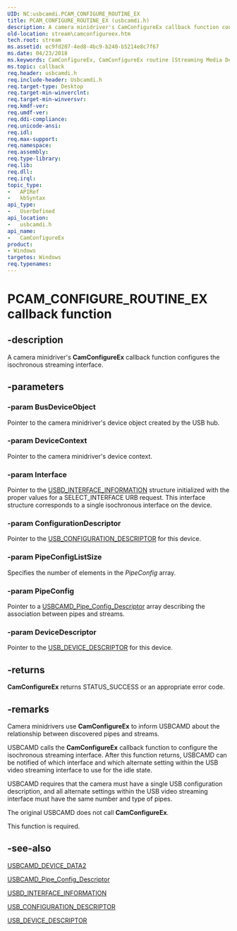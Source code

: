 ```yaml
---
UID: NC:usbcamdi.PCAM_CONFIGURE_ROUTINE_EX
title: PCAM_CONFIGURE_ROUTINE_EX (usbcamdi.h)
description: A camera minidriver's CamConfigureEx callback function configures the isochronous streaming interface.
old-location: stream\camconfigureex.htm
tech.root: stream
ms.assetid: ec9fd207-4ed8-4bc9-b240-b5214e8c7f67
ms.date: 04/23/2018
ms.keywords: CamConfigureEx, CamConfigureEx routine [Streaming Media Devices], PCAM_CONFIGURE_ROUTINE_EX, stream.camconfigureex, usbcamdi/CamConfigureEx, usbcmdpr_79d31303-32b2-493e-87b6-d6e1a9ad292d.xml
ms.topic: callback
req.header: usbcamdi.h
req.include-header: Usbcamdi.h
req.target-type: Desktop
req.target-min-winverclnt: 
req.target-min-winversvr: 
req.kmdf-ver: 
req.umdf-ver: 
req.ddi-compliance: 
req.unicode-ansi: 
req.idl: 
req.max-support: 
req.namespace: 
req.assembly: 
req.type-library: 
req.lib: 
req.dll: 
req.irql: 
topic_type:
-	APIRef
-	kbSyntax
api_type:
-	UserDefined
api_location:
-	usbcamdi.h
api_name:
-	CamConfigureEx
product:
- Windows
targetos: Windows
req.typenames: 
---
```


# PCAM_CONFIGURE_ROUTINE_EX callback function


## -description


A camera minidriver's <b>CamConfigureEx</b> callback function configures the isochronous streaming interface.


## -parameters




### -param BusDeviceObject

Pointer to the camera minidriver's device object created by the USB hub.


### -param DeviceContext

Pointer to the camera minidriver's device context.


### -param Interface

Pointer to the <a href="https://msdn.microsoft.com/library/windows/hardware/ff539068">USBD_INTERFACE_INFORMATION</a> structure initialized with the proper values for a SELECT_INTERFACE URB request. This interface structure corresponds to a single isochronous interface on the device.


### -param ConfigurationDescriptor

Pointer to the <a href="https://msdn.microsoft.com/library/windows/hardware/ff539241">USB_CONFIGURATION_DESCRIPTOR</a> for this device.


### -param PipeConfigListSize

Specifies the number of elements in the <i>PipeConfig</i> array.


### -param PipeConfig

Pointer to a <a href="https://msdn.microsoft.com/library/windows/hardware/ff568623">USBCAMD_Pipe_Config_Descriptor</a> array describing the association between pipes and streams.


### -param DeviceDescriptor

Pointer to the <a href="https://msdn.microsoft.com/library/windows/hardware/ff539280">USB_DEVICE_DESCRIPTOR</a> for this device.


## -returns



<b>CamConfigureEx</b> returns STATUS_SUCCESS or an appropriate error code.




## -remarks



Camera minidrivers use <b>CamConfigureEx</b> to inform USBCAMD about the relationship between discovered pipes and streams.

USBCAMD calls the <b>CamConfigureEx</b> callback function to configure the isochronous streaming interface. After this function returns, USBCAMD can be notified of which interface and which alternate setting within the USB video streaming interface to use for the idle state.

USBCAMD requires that the camera must have a single USB configuration description, and all alternate settings within the USB video streaming interface must have the same number and type of pipes.

The original USBCAMD does not call <b>CamConfigureEx</b>.

This function is required.




## -see-also




<a href="https://msdn.microsoft.com/library/windows/hardware/ff568590">USBCAMD_DEVICE_DATA2</a>



<a href="https://msdn.microsoft.com/library/windows/hardware/ff568623">USBCAMD_Pipe_Config_Descriptor</a>



<a href="https://msdn.microsoft.com/library/windows/hardware/ff539068">USBD_INTERFACE_INFORMATION</a>



<a href="https://msdn.microsoft.com/library/windows/hardware/ff539241">USB_CONFIGURATION_DESCRIPTOR</a>



<a href="https://msdn.microsoft.com/library/windows/hardware/ff539280">USB_DEVICE_DESCRIPTOR</a>
 

 

